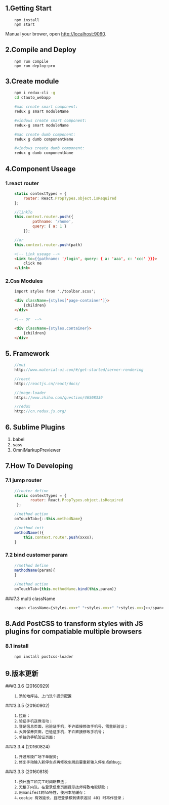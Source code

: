 ## 1.Getting Start
```
    npm install
    npm start
```
Manual your brower, open [http://localhost:9060](http://localhost:9060).

## 2.Compile and Deploy
```
    npm run compile
    npm run deploy:pro
```

## 3.Create module
```bash
    npm i redux-cli -g
    cd ctauto_webapp

    #mac create smart component:
    redux g smart moduleName

    #windows create smart component:
    redux-g smart moduleName

    #mac create dumb component:
    redux g dumb componentName

    #windows create dumb component:
    redux g dumb componentName
```

## 4.Component Useage
### 1.react router

```js
    static contextTypes = {
        router: React.PropTypes.object.isRequired
    };

    //linkTo
    this.context.router.push({
            pathname: '/home',
            query: { a: 1 }
        });

    //or
    this.context.router.push(path)
```

```html
    <!-- Link useage -->
    <Link to={{pathname: '/login', query: { a: 'aaa', c: 'ccc' }}}>
        click me
    </Link>
```

### 2.Css Modules
```html   
	import styles from './toolbar.scss';

    <div className={styles['page-container']}>
        {children}
    </div>

    <!-- or  -->

    <div className={styles.container}>
        {children}
    </div>
```

## 5. Framework
```js
	//mui
	http://www.material-ui.com/#/get-started/server-rendering

	//react
	http://reactjs.cn/react/docs/

	//image-loader
	https://www.zhihu.com/question/46508339

	//redux
	http://cn.redux.js.org/
```

## 6. Sublime Plugins
1. babel
2. sass
3. OmniMarkupPreviewer

## 7.How To Developing
### 7.1 jump router
```js
	//router define
	static contextTypes = {
	       router: React.PropTypes.object.isRequired
	 };

	//method action
	onTouchTab={::this.methodName}

	//method init
	methodName(){    	
		this.context.router.push(xxxx);
	} 

```

### 7.2 bind customer param
```js
	//method define
	methodName(param){
	}
	
	//method action
	onTouchTab={this.methodName.bind(this,param)}
```

###7.3 multi className
```js
	<span className={styles.xxx+" "+styles.xxx+" "+styles.xxx}></span>
```
## 8.Add PostCSS to transform styles with JS plugins for compatiable multiple browsers
### 8.1 install
```bash
    npm install postcss-loader
```

## 9.版本更新

###3.3.6 (20160929)

        1.添加地库站、上门洗车提示配置
###3.3.5 (20160902)
        
        1.拉新；
        2.验证手机送券活动； 
        3.登记信息页面，已验证手机，不许直接修改手机号，需重新验证；
        4.大牌保养页面，已验证手机，不许直接修改手机号；
        5.单独的手机验证页面；
###3.3.4 (20160824)

        1.开通东陵广场下单服务;
        2.修复手动输入新停车点再修改车牌后要重新输入停车点的bug;
###3.3.3 (20160818)
        
        1.预计施工和完工时间新算法；
        2.无柜子内洗，在登录信息页面提示技师将致电取钥匙；
        3.用manifest的h5特性，使用本地缓存；
        4.cookie 有效延长，且把登录移到请求返回 401 时再作登录；
